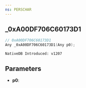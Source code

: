 ```yaml
---
ns: PERSCHAR
---
```

## _0xA00DF706C60173D1

```c
// 0xA00DF706C60173D1
Any _0xA00DF706C60173D1(Any p0);
```

```
NativeDB Introduced: v1207
```

## Parameters
* **p0**:
